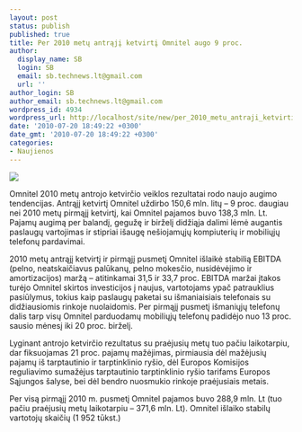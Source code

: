 ```yaml
---
layout: post
status: publish
published: true
title: Per 2010 metų antrąjį ketvirtį Omnitel augo 9 proc.
author:
  display_name: SB
  login: SB
  email: sb.technews.lt@gmail.com
  url: ''
author_login: SB
author_email: sb.technews.lt@gmail.com
wordpress_id: 4934
wordpress_url: http://localhost/site/new/per_2010_metu_antraji_ketvirti_omnitel_augo_9_proc/
date: '2010-07-20 18:49:22 +0300'
date_gmt: '2010-07-20 18:49:22 +0300'
categories:
- Naujienos
---
```

<div class="imgright"><img src="http://www.part.lt/img/38f8363f5df6a70e1ba093470efcbdc8618.jpg"  /></div>
<p>Omnitel 2010 metų antrojo ketvirčio veiklos rezultatai rodo naujo augimo tendencijas. Antrąjį ketvirtį Omnitel uždirbo 150,6 mln. litų – 9 proc. daugiau nei 2010 metų pirmąjį ketvirtį, kai Omnitel pajamos buvo 138,3 mln. Lt. Pajamų augimą per balandį, gegužę ir birželį didžiąja dalimi lėmė augantis paslaugų vartojimas ir stipriai išaugę nešiojamųjų kompiuterių ir mobiliųjų telefonų pardavimai.</p>
<p>2010 metų antrąjį ketvirtį ir pirmąjį pusmetį Omnitel išlaikė stabilią EBITDA (pelno, neatskaičiavus palūkanų, pelno mokesčio, nusidėvėjimo ir amortizacijos) maržą – atitinkamai 31,5 ir 33,7 proc. EBITDA maržai įtakos turėjo Omnitel skirtos investicijos į naujus, vartotojams ypač patrauklius pasiūlymus, tokius kaip paslaugų paketai su išmaniaisiais telefonais su didžiausiomis rinkoje nuolaidomis. Per pirmąjį pusmetį išmaniųjų telefonų dalis tarp visų Omnitel parduodamų mobiliųjų telefonų padidėjo nuo 13 proc. sausio mėnesį iki 20 proc. birželį.</p>
<p>Lyginant antrojo ketvirčio rezultatus su praėjusių metų tuo pačiu laikotarpiu, dar fiksuojamas 21 proc. pajamų mažėjimas, pirmiausia dėl mažėjusių pajamų iš tarptautinio ir tarptinklinio ryšio, dėl Europos Komisijos reguliavimo sumažėjus tarptautinio tarptinklinio ryšio tarifams Europos Sąjungos šalyse, bei dėl bendro nuosmukio rinkoje praėjusiais metais.</p>
<p>Per visą pirmąjį 2010 m. pusmetį Omnitel pajamos buvo 288,9 mln. Lt (tuo pačiu praėjusių metų laikotarpiu – 371,6 mln. Lt). Omnitel išlaiko stabilų vartotojų skaičių (1 952 tūkst.)</p>
